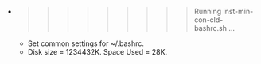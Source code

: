 * >>>>>>>>> Running inst-min-con-cld-bashrc.sh ...
  * Set common settings for ~/.bashrc.
  * Disk size = 1234432K. Space Used = 28K.
